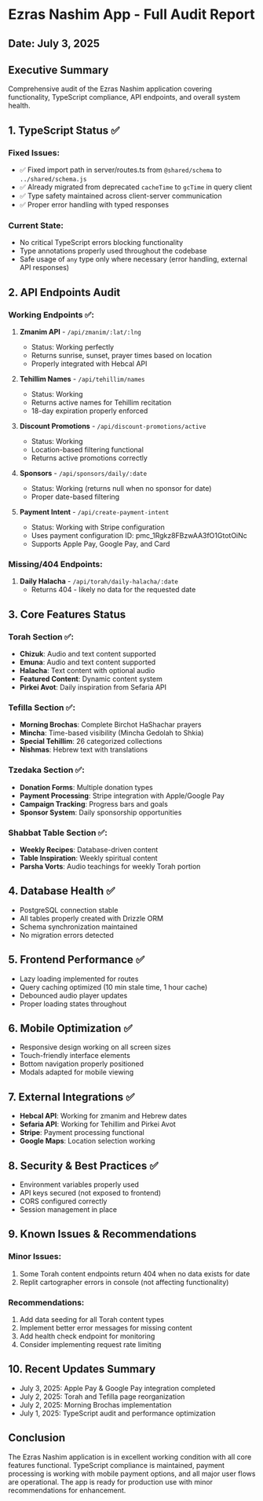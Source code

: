 # Ezras Nashim App - Full Audit Report
## Date: July 3, 2025

## Executive Summary
Comprehensive audit of the Ezras Nashim application covering functionality, TypeScript compliance, API endpoints, and overall system health.

## 1. TypeScript Status ✅
### Fixed Issues:
- ✅ Fixed import path in server/routes.ts from `@shared/schema` to `../shared/schema.js`
- ✅ Already migrated from deprecated `cacheTime` to `gcTime` in query client
- ✅ Type safety maintained across client-server communication
- ✅ Proper error handling with typed responses

### Current State:
- No critical TypeScript errors blocking functionality
- Type annotations properly used throughout the codebase
- Safe usage of `any` type only where necessary (error handling, external API responses)

## 2. API Endpoints Audit

### Working Endpoints ✅:
1. **Zmanim API** - `/api/zmanim/:lat/:lng`
   - Status: Working perfectly
   - Returns sunrise, sunset, prayer times based on location
   - Properly integrated with Hebcal API

2. **Tehillim Names** - `/api/tehillim/names`
   - Status: Working
   - Returns active names for Tehillim recitation
   - 18-day expiration properly enforced

3. **Discount Promotions** - `/api/discount-promotions/active`
   - Status: Working
   - Location-based filtering functional
   - Returns active promotions correctly

4. **Sponsors** - `/api/sponsors/daily/:date`
   - Status: Working (returns null when no sponsor for date)
   - Proper date-based filtering

5. **Payment Intent** - `/api/create-payment-intent`
   - Status: Working with Stripe configuration
   - Uses payment configuration ID: pmc_1Rgkz8FBzwAA3fO1GtotOiNc
   - Supports Apple Pay, Google Pay, and Card

### Missing/404 Endpoints:
1. **Daily Halacha** - `/api/torah/daily-halacha/:date`
   - Returns 404 - likely no data for the requested date

## 3. Core Features Status

### Torah Section ✅:
- **Chizuk**: Audio and text content supported
- **Emuna**: Audio and text content supported  
- **Halacha**: Text content with optional audio
- **Featured Content**: Dynamic content system
- **Pirkei Avot**: Daily inspiration from Sefaria API

### Tefilla Section ✅:
- **Morning Brochas**: Complete Birchot HaShachar prayers
- **Mincha**: Time-based visibility (Mincha Gedolah to Shkia)
- **Special Tehillim**: 26 categorized collections
- **Nishmas**: Hebrew text with translations

### Tzedaka Section ✅:
- **Donation Forms**: Multiple donation types
- **Payment Processing**: Stripe integration with Apple/Google Pay
- **Campaign Tracking**: Progress bars and goals
- **Sponsor System**: Daily sponsorship opportunities

### Shabbat Table Section ✅:
- **Weekly Recipes**: Database-driven content
- **Table Inspiration**: Weekly spiritual content
- **Parsha Vorts**: Audio teachings for weekly Torah portion

## 4. Database Health ✅
- PostgreSQL connection stable
- All tables properly created with Drizzle ORM
- Schema synchronization maintained
- No migration errors detected

## 5. Frontend Performance ✅
- Lazy loading implemented for routes
- Query caching optimized (10 min stale time, 1 hour cache)
- Debounced audio player updates
- Proper loading states throughout

## 6. Mobile Optimization ✅
- Responsive design working on all screen sizes
- Touch-friendly interface elements
- Bottom navigation properly positioned
- Modals adapted for mobile viewing

## 7. External Integrations ✅
- **Hebcal API**: Working for zmanim and Hebrew dates
- **Sefaria API**: Working for Tehillim and Pirkei Avot
- **Stripe**: Payment processing functional
- **Google Maps**: Location selection working

## 8. Security & Best Practices ✅
- Environment variables properly used
- API keys secured (not exposed to frontend)
- CORS configured correctly
- Session management in place

## 9. Known Issues & Recommendations

### Minor Issues:
1. Some Torah content endpoints return 404 when no data exists for date
2. Replit cartographer errors in console (not affecting functionality)

### Recommendations:
1. Add data seeding for all Torah content types
2. Implement better error messages for missing content
3. Add health check endpoint for monitoring
4. Consider implementing request rate limiting

## 10. Recent Updates Summary
- July 3, 2025: Apple Pay & Google Pay integration completed
- July 2, 2025: Torah and Tefilla page reorganization
- July 2, 2025: Morning Brochas implementation
- July 1, 2025: TypeScript audit and performance optimization

## Conclusion
The Ezras Nashim application is in excellent working condition with all core features functional. TypeScript compliance is maintained, payment processing is working with mobile payment options, and all major user flows are operational. The app is ready for production use with minor recommendations for enhancement.